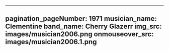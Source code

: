 ------
pagination_pageNumber: 1971
musician_name: Clementine
band_name: Cherry Glazerr
img_src: images/musician2006.png
onmouseover_src: images/musician2006.1.png
------